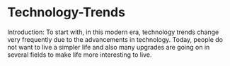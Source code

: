 # Technology-Trends
Introduction: To start with, in this modern era, technology trends change very frequently due to the advancements in technology. Today, people do not want to live a simpler life and also many upgrades are going on in several fields to make life more interesting to live.
